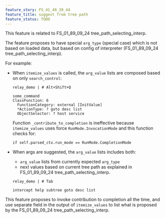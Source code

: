 ```yaml
---
feature_story: FS_41_40_39_44
feature_title: suggest from tree path
feature_status: TODO
---
```



This feature is related to FS_01_89_09_24 tree_path_selecting_interp.

The feature proposes to have special `arg_type` (special case) which is not based on loaded data,
but based on config of interpreter (FS_01_89_09_24 tree_path_selecting_interp). 

For example:

*   When `itemize_values` is called, the `arg_value` lists are composed based on only `search_control`:

    ```
    relay_demo | # Alt+Shift+Q
    ```
    
    ```
    some_command 
    ClassFunction: 6
      FunctionCategory: external [InitValue]
      *ActionType: ? goto desc list
      ObjectSelector: ? host service
    ```

    Function `_contribute_to_completion` is ineffective because `itemize_values` uses
    force `RunMode.InvocationMode` and this function checks for:

    ```
    if self.parsed_ctx.run_mode == RunMode.CompletionMode
    ```

*   When args are suggested, the `arg_value` lists includes both:

    *   `arg_value` lists from currently expected `arg_type`
    *   next values based on current tree path as explained in FS_01_89_09_24 tree_path_selecting_interp.

    ```
    relay_demo | # Tab
    ```
    
    ```
    intercept help subtree goto desc list
    ```

This feature proposes to invoke contribution to completion all the time,
and use separate field in the output of `itemize_values` to list what is proposed
by the FS_01_89_09_24 tree_path_selecting_interp.
